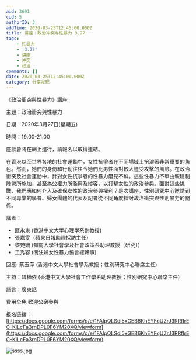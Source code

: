 ```yaml
---
aid: 3691
cid: 5
authorID: 3
addTime: 2020-03-25T12:45:00.000Z
title: 讲座：政治冲突与性暴力 3.27
tags:
    - 性暴力
    - '3.27'
    - 讲座
    - 冲突
    - 政治
comments: []
date: 2020-03-25T12:45:00.000Z
category: 分享发现
---
```


《政治衝突與性暴力》講座

主題：政治衝突與性暴力

日期：2020年3月27日(星期五)

時間：19:00-21:00

座談會將在網上進行，請報名以取得連結。

在香港以至世界各地的社會運動中，女性抗爭者在不同場域上扮演著非常重要的角色。然而，她們的身份和行動往往令她們比男性面對較大遭受攻擊的風險。在政治衝突及社會運動中，針對女性抗爭者的性暴力屢見不鮮。這些性暴力不單由親建制陣營所施加，甚至為公權力所濫用及縱容，以打擊女性的政治參與。面對這些挑戰，我們應如何介入及確保女性的政治參與權利？是次講座，性別研究中心邀請到不同專業的學者、婦女團體的代表及記者從不同角度探討政治衝突與性別暴力的關係。

講者：

*   區永東 (香港中文大學心理學系副教授)
*   張嘉雯（蘋果日報助理採訪主任）
*   黎苑姍 (嶺南大學社會學及社會政策系助理教授〔研究〕)
*   王秀容 (關注婦女性暴力協會總幹事)

回應: 蔡玉萍 (香港中文大學社會學系教授；性別研究中心聯席主任)

主持：碧樺依 (香港中文大學社會工作學系助理教授；性別研究中心聯席主任)

語言：廣東話

費用全免 歡迎公衆參與

报名链接：[https://docs.google.com/forms/d/e/1FAIpQLSdi5xGEB6KhEYFqUZrJ3RRflrEC-KILcFa3rnDPL0F6YM20XQ/viewform](https://docs.google.com/forms/d/e/1FAIpQLSdi5xGEB6KhEYFqUZrJ3RRflrEC-KILcFa3rnDPL0F6YM20XQ/viewform)

![ssss.jpg](https://i.loli.net/2020/03/25/5f43pYFWOnaevlb.jpg)
